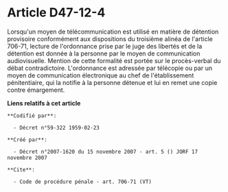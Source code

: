 # Article D47-12-4

Lorsqu'un moyen de télécommunication est utilisé en matière de détention provisoire conformément aux dispositions du
troisième alinéa de l'article 706-71, lecture de l'ordonnance prise par le juge des libertés et de la détention est donnée à
la personne par le moyen de communication audiovisuelle. Mention de cette formalité est portée sur le procès-verbal du débat
contradictoire. L'ordonnance est adressée par télécopie ou par un moyen de communication électronique au chef de
l'établissement pénitentiaire, qui la notifie à la personne détenue et lui en remet une copie contre émargement.

**Liens relatifs à cet article**

	**Codifié par**:

	  - Décret n°59-322 1959-02-23

	**Créé par**:

	  - Décret n°2007-1620 du 15 novembre 2007 - art. 5 () JORF 17 novembre 2007

	**Cite**:

	  - Code de procédure pénale - art. 706-71 (VT)
